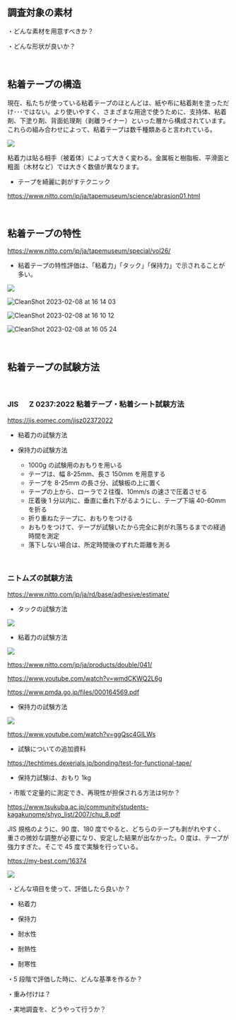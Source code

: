 ## 調査対象の素材

・どんな素材を用意すべきか？

・どんな形状が良いか？

<br>

## 粘着テープの構造

現在、私たちが使っている粘着テープのほとんどは、紙や布に粘着剤を塗っただけ･･･ではない。より使いやすく、さまざまな用途で使うために、支持体、粘着剤、下塗り剤、背面処理剤（剥離ライナー）といった層から構成されています。これらの組み合わせによって、粘着テープは数千種類あると言われている。

![](2023-02-08-16-59-47.png)

粘着力は貼る相手（被着体）によって大きく変わる。金属板と樹脂板、平滑面と粗面（木材など）では大きく数値が異なります。

- テープを綺麗に剥がすテクニック

https://www.nitto.com/jp/ja/tapemuseum/science/abrasion01.html

<br>

## 粘着テープの特性

https://www.nitto.com/jp/ja/tapemuseum/special/vol26/

- 粘着テープの特性評価は、「粘着力」「タック」「保持力」で示されることが多い。

![](2023-02-08-16-04-01.png)

![CleanShot 2023-02-08 at 16 14 03](https://user-images.githubusercontent.com/39001773/217460042-15cea2ef-970a-4d97-afca-09b3f8a9ef57.gif)

![CleanShot 2023-02-08 at 16 10 12](https://user-images.githubusercontent.com/39001773/217459696-9a8cc596-de99-4215-bed6-3cf21de0eff4.gif)

![CleanShot 2023-02-08 at 16 05 24](https://user-images.githubusercontent.com/39001773/217458776-4533477e-9ba5-4586-9932-ef404405542c.gif)

<br>

## 粘着テープの試験方法

<br/>

### JIS 　 Z 0237:2022 粘着テープ・粘着シート試験方法

https://jis.eomec.com/jisz02372022

- 粘着力の試験方法

- 保持力の試験方法

  - 1000g の試験用のおもりを用いる
  - テープは、幅 8-25mm、長さ 150mm を用意する
  - テープを 8-25mm の長さ分、試験板の上に置く
  - テープの上から、ローラで２往復、10mm/s の速さで圧着させる
  - 圧着後 1 分以内に、垂直に垂れ下がるようにし、テープ下端 40-60mm を折る
  - 折り重ねたテープに、おもりをつける
  - おもりをつけて、テープが試験いたから完全に剥がれ落ちるまでの経過時間を測定
  - 落下しない場合は、所定時間後のずれた距離を測る

<br/>

### ニトムズの試験方法

https://www.nitto.com/jp/ja/rd/base/adhesive/estimate/

- タックの試験方法

![](2023-02-08-16-15-27.png)

- 粘着力の試験方法

![](2023-02-08-16-16-24.png)

https://www.nitto.com/jp/ja/products/double/041/

https://www.youtube.com/watch?v=wmdCKWQ2L6g

https://www.pmda.go.jp/files/000164569.pdf

- 保持力の試験方法

![](2023-02-08-16-15-49.png)

https://www.youtube.com/watch?v=ggQsc4GILWs

- 試験についての追加資料

https://techtimes.dexerials.jp/bonding/test-for-functional-tape/

- 保持力試験は、おもり 1kg

・市販で定量的に測定でき、再現性が担保される方法は何か？

https://www.tsukuba.ac.jp/community/students-kagakunome/shyo_list/2007/chu_8.pdf

JIS 規格のように、90 度、180 度でやると、どちらのテープも剥がれやすく、重さの微妙な調整が必要になり、安定した結果が出なかった。0 度は、テープが強力すぎた。そこで 45 度で実験を行っている。

https://my-best.com/16374

![](2023-02-09-16-37-04.png)

・どんな項目を使って、評価したら良いか？

- 粘着力

- 保持力

- 耐水性

- 耐熱性

- 耐寒性

・5 段階で評価した時に、どんな基準を作るか？

・重み付けは？

・実地調査を、どうやって行うか？
